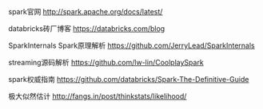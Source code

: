 spark官网 http://spark.apache.org/docs/latest/

databricks砖厂博客 https://databricks.com/blog

SparkInternals Spark原理解析 https://github.com/JerryLead/SparkInternals

streaming源码解析 https://github.com/lw-lin/CoolplaySpark

spark权威指南 https://github.com/databricks/Spark-The-Definitive-Guide

极大似然估计 http://fangs.in/post/thinkstats/likelihood/
